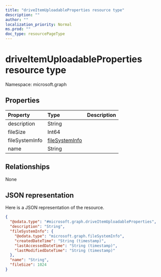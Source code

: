 ```yaml
---
title: "driveItemUploadableProperties resource type"
description: ""
author: ""
localization_priority: Normal
ms.prod: ""
doc_type: resourcePageType
---
```


# driveItemUploadableProperties resource type


Namespace: microsoft.graph



## Properties
|Property|Type|Description|
|:---|:---|:---|
|description|String||
|fileSize|Int64||
|fileSystemInfo|[fileSystemInfo](../resources/filesysteminfo.md)||
|name|String||

## Relationships
None

## JSON representation
Here is a JSON representation of the resource.
<!-- {
  "blockType": "resource",
  "@odata.type": "microsoft.graph.driveItemUploadableProperties"
}
-->
``` json
{
  "@odata.type": "#microsoft.graph.driveItemUploadableProperties",
  "description": "String",
  "fileSystemInfo": {
    "@odata.type": "microsoft.graph.fileSystemInfo",
    "createdDateTime": "String (timestamp)",
    "lastAccessedDateTime": "String (timestamp)",
    "lastModifiedDateTime": "String (timestamp)"
  },
  "name": "String",
  "fileSize": 1024
}
```


